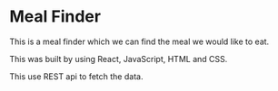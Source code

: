# Meal Finder

This is a meal finder which we can find the meal we would like to eat.

This was built by using React, JavaScript, HTML and CSS.

This use REST api to fetch the data.
